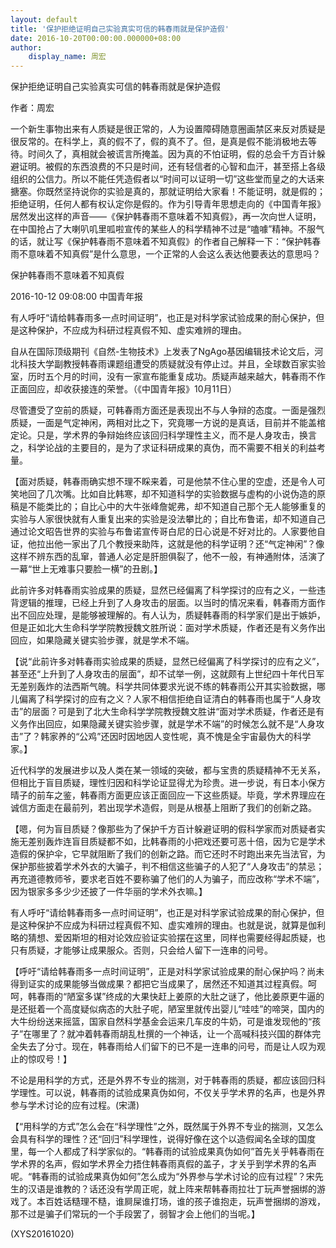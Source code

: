 ```yaml
---
layout: default
title: '保护拒绝证明自己实验真实可信的韩春雨就是保护造假'
date: 2016-10-20T00:00:00.000000+08:00
author:
    display_name: 周宏
---
```


保护拒绝证明自己实验真实可信的韩春雨就是保护造假

作者：周宏

一个新生事物出来有人质疑是很正常的，人为设置障碍随意圈画禁区来反对质疑是很反常的。在科学上，真的假不了，假的真不了。但，是真是假不能消极地去等待。时间久了，真相就会被谎言所掩盖。因为真的不怕证明，假的总会千方百计躲避证明。被假的东西浪费的不只是时间，还有轻信者的心智和血汗，甚至搭上各级组织的公信力。所以不能任凭造假者以“时间可以证明一切”这些堂而皇之的大话来搪塞。你既然坚持说你的实验是真的，那就证明给大家看！不能证明，就是假的；拒绝证明，任何人都有权认定你是假的。作为引导青年思想走向的《中国青年报》居然发出这样的声音——《保护韩春雨不意味着不知真假》，再一次向世人证明，在中国抢占了大喇叭叽里呱啦宣传的某些人的科学精神不过是“嗑噱”精神。不服气的话，就让写《保护韩春雨不意味着不知真假》的作者自己解释一下：“保护韩春雨不意味着不知真假”是什么意思，一个正常的人会这么表达他要表达的意思吗？

保护韩春雨不意味着不知真假

2016-10-12 09:08:00 中国青年报

有人呼吁“请给韩春雨多一点时间证明”，也正是对科学家试验成果的耐心保护，但是这种保护，不应成为科研过程真假不知、虚实难辨的理由。

自从在国际顶级期刊《自然-生物技术》上发表了NgAgo基因编辑技术论文后，河北科技大学副教授韩春雨课题组遭受的质疑就没有停止过。并且，全球数百家实验室，历时五个月的时间，没有一家宣布能重复成功。质疑声越来越大，韩春雨不作正面回应，却收获接连的荣誉。（《中国青年报》10月11日）

尽管遭受了空前的质疑，可韩春雨方面还是表现出不与人争辩的态度。一面是强烈质疑，一面是气定神闲，两相对比之下，究竟哪一方说的是真话，目前并不能盖棺定论。只是，学术界的争辩始终应该回归科学理性主义，而不是人身攻击，换言之，科学论战的主要目的，是为了求证科研成果的真伪，而不需要不相关的利益考量。

【面对质疑，韩春雨确实想不理不睬来着，可是他禁不住心里的空虚，还是令人可笑地回了几次嘴。比如自比韩寒，却不知道科学的实验数据与虚构的小说伪造的原稿是不能类比的；自比心中的大牛张峰詹妮弗，却不知道自己那个无人能够重复的实验与人家很快就有人重复出来的实验是没法攀比的；自比布鲁诺，却不知道自己通过论文昭告世界的实验与布鲁诺宣传哥白尼的日心说是不好对比的。人家要他自证，他拉出他一家出了几个教授来助阵，这就是他的科学证明？还“气定神闲”？像这样不辨东西的乱窜，普通人必定是肝胆俱裂了，他不一般，有神通附体，活演了一幕“世上无难事只要脸一横”的丑剧。】

此前许多对韩春雨实验成果的质疑，显然已经偏离了科学探讨的应有之义，一些违背逻辑的推理，已经上升到了人身攻击的层面。以当时的情况来看，韩春雨方面作出不回应处理，是能够被理解的。有人认为，质疑韩春雨的科学家们是出于嫉妒，但是正如北大生命科学学院教授魏文胜所说：面对学术质疑，作者还是有义务作出回应，如果隐藏关键实验步骤，就是学术不端。

【说“此前许多对韩春雨实验成果的质疑，显然已经偏离了科学探讨的应有之义”，甚至还“上升到了人身攻击的层面”，却不试举一例，这就颇有上世纪四十年代日军无差别轰炸的法西斯气魄。科学共同体要求光说不练的韩春雨公开其实验数据，哪儿偏离了科学探讨的应有之义？人家不相信拒绝自证清白的韩春雨也属于“人身攻击”的层面？可是到了北大生命科学学院教授魏文胜讲“面对学术质疑，作者还是有义务作出回应，如果隐藏关键实验步骤，就是学术不端”的时候怎么就不是“人身攻击”了？韩家养的“公鸡”还因时因地因人变性呢，真不愧是全宇宙最伪大的科学家。】

近代科学的发展进步以及人类在某一领域的突破，都与宝贵的质疑精神不无关系，但相比于盲目质疑，理性归因和科学论证显得尤为珍贵。进一步说，有日本小保方晴子的前车之鉴，韩春雨方面更应该正面回应一下这些质疑。毕竟，学术界理应在诚信方面走在最前列，若出现学术造假，则是从根基上阻断了我们的创新之路。

【嗯，何为盲目质疑？像那些为了保护千方百计躲避证明的假科学家而对质疑者实施无差别轰炸连盲目质疑都不如，比韩春雨的小把戏还要可恶十倍，因为它是学术造假的保护伞，它早就阻断了我们的创新之路。而它还时不时跑出来先当法官，为保护那些披着学术外衣的大骗子，判不相信这些骗子的人犯了“人身攻击”的禁忌；再充道德教师爷，要求老百姓不要称骗了他们的人为骗子，而应改称“学术不端”，因为银家多多少少还披了一件华丽的学术外衣嘛。】

有人呼吁“请给韩春雨多一点时间证明”，也正是对科学家试验成果的耐心保护，但是这种保护不应成为科研过程真假不知、虚实难辨的理由。也就是说，就算是伽利略的猜想、爱因斯坦的相对论效应验证实验摆在这里，同样也需要经得起质疑，也只有质疑，才能够让成果服众。否则，只会给人留下一连串的问号。

【呼吁“请给韩春雨多一点时间证明”，正是对科学家试验成果的耐心保护吗？尚未得到证实的成果能够当做成果？都把它当成果了，居然还不知道其过程真假。呵呵，韩春雨的“陋室多谋”终成的大果快赶上姜原的大肚之谜了，他比姜原更牛逼的是还挺着一个高度疑似病态的大肚子呢，陋室里就传出婴儿“哇哇”的啼哭，国内的大牛纷纷送来摇篮，国家自然科学基金会运来几车皮的牛奶，可是谁发现他的“孩子”在哪里了？就冲着韩春雨胡乱杜撰的一个神话，让一个高喊科技兴国的群体完全失去了分寸。现在，韩春雨给人们留下的已不是一连串的问号，而是让人叹为观止的惊叹号！】

不论是用科学的方式，还是外界不专业的揣测，对于韩春雨的质疑，都应该回归科学理性。可以说，韩春雨的试验成果真伪如何，不仅关乎学术界的名声，也是外界参与学术讨论的应有过程。(宋潇)

【“用科学的方式”怎么会在“科学理性”之外，既然属于外界不专业的揣测，又怎么会具有科学的理性？还“回归”科学理性，说得好像在这个以造假闻名全球的国度里，每一个人都成了科学家似的。“韩春雨的试验成果真伪如何”首先关乎韩春雨在学术界的名声，假如学术界全力捂住韩春雨真假的盖子，才关乎到学术界的名声呢。“韩春雨的试验成果真伪如何”怎么成为“外界参与学术讨论的应有过程”？宋先生的汉语是谁教的？话还没有学周正呢，就上阵来帮韩春雨拉壮丁玩声誉捆绑的游戏了。本百姓话糙理不糙，谁屙屎谁打场，谁的孩子谁抱走，玩声誉捆绑的游戏，那不过是骗子们常玩的一个手段罢了，弱智才会上他们的当呢。】

(XYS20161020)

